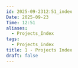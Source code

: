 ```yaml
---
id: 2025-09-2312:51_index
Date: 2025-09-23
Time: 12:51
aliases:
  - Projects_Index
tags:
  - Projects_index
title: 1 - Projects Index
draft: false
---
```



